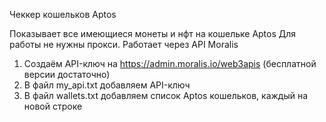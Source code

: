 Чеккер кошельков Aptos

Показывает все имеющиеся монеты и нфт на кошельке Aptos
Для работы не нужны прокси. Работает через API Moralis

1. Создаём API-ключ на https://admin.moralis.io/web3apis (бесплатной версии достаточно)
2. В файл my_api.txt добавляем API-ключ
3. В файл wallets.txt добавляем список Aptos кошельков, каждый на новой строке
